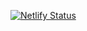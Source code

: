 [![Netlify Status](https://api.netlify.com/api/v1/badges/8e41b756-265a-4ae9-beb7-df18edef05f8/deploy-status)](https://app.netlify.com/sites/appunti-atena/deploys)